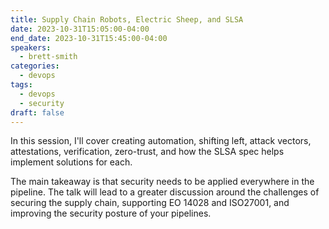 ```yaml
---
title: Supply Chain Robots, Electric Sheep, and SLSA
date: 2023-10-31T15:05:00-04:00
end_date: 2023-10-31T15:45:00-04:00
speakers:
  - brett-smith
categories:
  - devops
tags:
  - devops
  - security
draft: false
---
```


In this session, I'll cover creating automation, shifting left, attack vectors, attestations, verification, zero-trust, and how the SLSA spec helps implement solutions for each.

The main takeaway is that security needs to be applied everywhere in the pipeline. The talk will lead to a greater discussion around the challenges of securing the supply chain, supporting EO 14028 and ISO27001, and improving the security posture of your pipelines.
